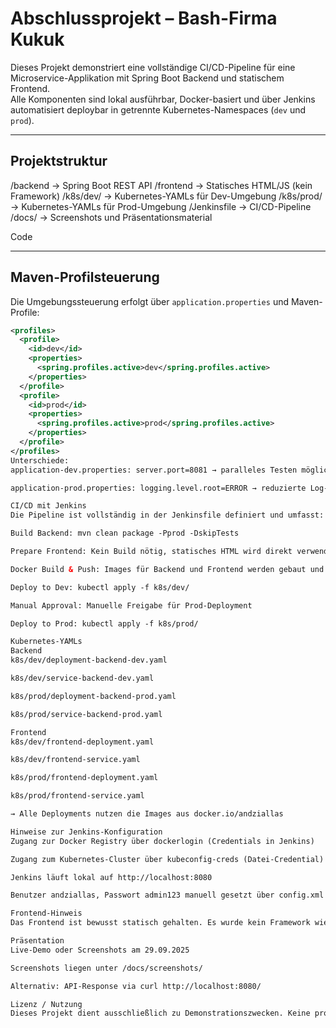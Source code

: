 # Abschlussprojekt – Bash-Firma Kukuk

Dieses Projekt demonstriert eine vollständige CI/CD-Pipeline für eine Microservice-Applikation mit Spring Boot Backend und statischem Frontend.  
Alle Komponenten sind lokal ausführbar, Docker-basiert und über Jenkins automatisiert deploybar in getrennte Kubernetes-Namespaces (`dev` und `prod`).

---

## Projektstruktur

/backend → Spring Boot REST API /frontend → Statisches HTML/JS (kein Framework) /k8s/dev/ → Kubernetes-YAMLs für Dev-Umgebung /k8s/prod/ → Kubernetes-YAMLs für Prod-Umgebung /Jenkinsfile → CI/CD-Pipeline /docs/ → Screenshots und Präsentationsmaterial

Code

---

## Maven-Profilsteuerung

Die Umgebungssteuerung erfolgt über `application.properties` und Maven-Profile:

```xml
<profiles>
  <profile>
    <id>dev</id>
    <properties>
      <spring.profiles.active>dev</spring.profiles.active>
    </properties>
  </profile>
  <profile>
    <id>prod</id>
    <properties>
      <spring.profiles.active>prod</spring.profiles.active>
    </properties>
  </profile>
</profiles>
Unterschiede:
application-dev.properties: server.port=8081 → paralleles Testen möglich

application-prod.properties: logging.level.root=ERROR → reduzierte Log-Ausgabe

CI/CD mit Jenkins
Die Pipeline ist vollständig in der Jenkinsfile definiert und umfasst:

Build Backend: mvn clean package -Pprod -DskipTests

Prepare Frontend: Kein Build nötig, statisches HTML wird direkt verwendet

Docker Build & Push: Images für Backend und Frontend werden gebaut und in die Registry docker.io/andziallas gepusht

Deploy to Dev: kubectl apply -f k8s/dev/

Manual Approval: Manuelle Freigabe für Prod-Deployment

Deploy to Prod: kubectl apply -f k8s/prod/

Kubernetes-YAMLs
Backend
k8s/dev/deployment-backend-dev.yaml

k8s/dev/service-backend-dev.yaml

k8s/prod/deployment-backend-prod.yaml

k8s/prod/service-backend-prod.yaml

Frontend
k8s/dev/frontend-deployment.yaml

k8s/dev/frontend-service.yaml

k8s/prod/frontend-deployment.yaml

k8s/prod/frontend-service.yaml

→ Alle Deployments nutzen die Images aus docker.io/andziallas

Hinweise zur Jenkins-Konfiguration
Zugang zur Docker Registry über dockerlogin (Credentials in Jenkins)

Zugang zum Kubernetes-Cluster über kubeconfig-creds (Datei-Credential)

Jenkins läuft lokal auf http://localhost:8080

Benutzer andziallas, Passwort admin123 manuell gesetzt über config.xml

Frontend-Hinweis
Das Frontend ist bewusst statisch gehalten. Es wurde kein Framework wie Angular verwendet, um die Demo schlank und ressourcenschonend zu halten. Ein Build-Prozess (npm install, ng build) ist nicht erforderlich.

Präsentation
Live-Demo oder Screenshots am 29.09.2025

Screenshots liegen unter /docs/screenshots/

Alternativ: API-Response via curl http://localhost:8080/

Lizenz / Nutzung
Dieses Projekt dient ausschließlich zu Demonstrationszwecken. Keine produktive Nutzung ohne Sicherheitsprüfung. Alle Zugangsdaten und Konfigurationen wurden lokal getestet und dokumentiert.